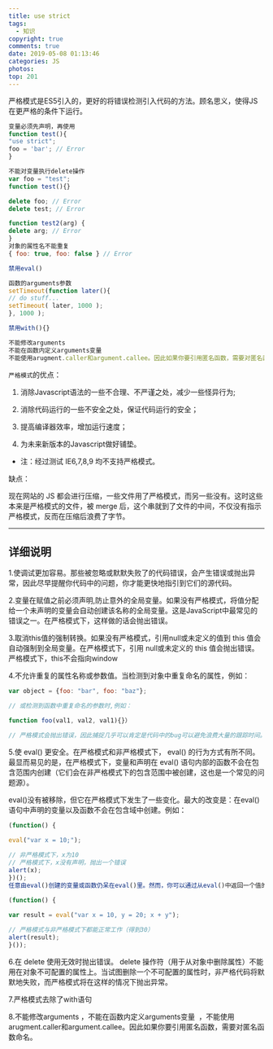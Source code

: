 ```yaml
---
title: use strict
tags:
  - 知识
copyright: true
comments: true
date: 2019-05-08 01:13:46
categories: JS
photos:
top: 201
---
```


严格模式是ES5引入的，更好的将错误检测引入代码的方法。顾名思义，使得JS在更严格的条件下运行。

```js
变量必须先声明，再使用
function test(){
"use strict";
foo = 'bar'; // Error
}

不能对变量执行delete操作
var foo = "test";
function test(){}

delete foo; // Error
delete test; // Error

function test2(arg) {
delete arg; // Error
}
对象的属性名不能重复
{ foo: true, foo: false } // Error

禁用eval()

函数的arguments参数
setTimeout(function later(){
// do stuff...
setTimeout( later, 1000 );
}, 1000 );

禁用with(){}

不能修改arguments
不能在函数内定义arguments变量
不能使用arugment.caller和argument.callee。因此如果你要引用匿名函数，需要对匿名函数命名。
```

`严格模式`的优点：

1. 消除Javascript语法的一些不合理、不严谨之处，减少一些怪异行为;

2. 消除代码运行的一些不安全之处，保证代码运行的安全；

3. 提高编译器效率，增加运行速度；

4. 为未来新版本的Javascript做好铺垫。

- 注：经过测试 IE6,7,8,9 均不支持严格模式。

缺点：

现在网站的 JS 都会进行压缩，一些文件用了严格模式，而另一些没有。这时这些本来是严格模式的文件，被 merge 后，这个串就到了文件的中间，不仅没有指示严格模式，反而在压缩后浪费了字节。

---
<!--more-->

## 详细说明
1.使调试更加容易。那些被忽略或默默失败了的代码错误，会产生错误或抛出异常，因此尽早提醒你代码中的问题，你才能更快地指引到它们的源代码。

2.变量在赋值之前必须声明,防止意外的全局变量。如果没有严格模式，将值分配给一个未声明的变量会自动创建该名称的全局变量。这是JavaScript中最常见的错误之一。在严格模式下，这样做的话会抛出错误。

3.取消this值的强制转换。如果没有严格模式，引用null或未定义的值到 this 值会自动强制到全局变量。在严格模式下，引用 null或未定义的 this 值会抛出错误。严格模式下，this不会指向window 

4.不允许重复的属性名称或参数值。当检测到对象中重复命名的属性，例如：
```js
var object = {foo: "bar", foo: "baz"};

// 或检测到函数中重复命名的参数时,例如：

function foo(val1, val2, val1){}）

// 严格模式会抛出错误，因此捕捉几乎可以肯定是代码中的bug可以避免浪费大量的跟踪时间。
```
5.使 eval() 更安全。在严格模式和非严格模式下， eval() 的行为方式有所不同。最显而易见的是，在严格模式下，变量和声明在 eval() 语句内部的函数不会在包含范围内创建（它们会在非严格模式下的包含范围中被创建，这也是一个常见的问题源）。

eval()没有被移除，但它在严格模式下发生了一些变化。最大的改变是：在eval()语句中声明的变量以及函数不会在包含域中创建。例如：
```js
(function() {

eval("var x = 10;");  
 
// 非严格模式下，x为10  
// 严格模式下，x没有声明，抛出一个错误  
alert(x);  
})(); 
任意由eval()创建的变量或函数仍呆在eval()里。然而，你可以通过从eval()中返回一个值的方式实现值的传递：

(function() {

var result = eval("var x = 10, y = 20; x + y");  
 
// 严格模式与非严格模式下都能正常工作（得到30）  
alert(result);  
}()); 
```
6.在 delete 使用无效时抛出错误。 delete 操作符（用于从对象中删除属性）不能用在对象不可配置的属性上。当试图删除一个不可配置的属性时，非严格代码将默默地失败，而严格模式将在这样的情况下抛出异常。

7.严格模式去除了with语句

8.不能修改arguments ，不能在函数内定义arguments变量  ，不能使用arugment.caller和argument.callee。因此如果你要引用匿名函数，需要对匿名函数命名。  

